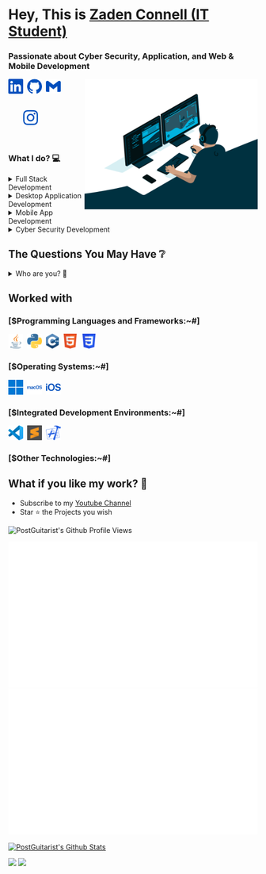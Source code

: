 <h1>Hey, This is <a href="https://liberty.edu/">Zaden Connell (IT Student)</a>
<h3>Passionate about Cyber Security, Application, and Web & Mobile Development</h3>
  
 <img align="right" src="https://github.com/postguitarist/postguitarist/blob/master/logos/code.gif" width="350px">

<a href="https://www.linkedin.com/in/zaden-connell-a46a411ab/"><img src="https://github.com/postguitarist/postguitarist/blob/master/logos/linkedin.svg" width="30" /></a>&nbsp;
<a href="https://github.com/postguitarist"><img src="https://github.com/postguitarist/postguitarist/blob/master/logos/github.svg" width="30" /></a>&nbsp;
<a href="mailto:zaden.connell@gmail.com"><img src="https://github.com/postguitarist/postguitarist/blob/master/logos/gmail.svg" width="30" /></a>&nbsp;
<a href="https://www.instagram.com/zaden_connell"><img style="padding:30px" src="https://github.com/postguitarist/postguitarist/blob/master/logos/instagram.svg" width="30" /></a>

<h3>What I do? 💻</h3>
<details><summary>Full Stack Development</summary>
  <ul>
    <li><a href="https://github.com/PostGuitarist/FitnessBuddy-WebApp">FitnessBuddy - Web App</a></li>
    <li><a href="https://github.com/postguitarist/portfolio">Portfolio</a></li>
  </ul>
 </details>
  <details>
  <summary>Desktop Application Development</summary>
  <ul>
    <li><a href="https://github.com/postguitarist">Placeholder</a></li>
    <li><a href="https://github.com/postguitarist">Placeholder</a></li>
  </ul>
  </details>
  <details><summary>Mobile App Development</summary>
  <ul>
    <li><a href="https://github.com/PostGuitarist/FitnessBuddy-MobileApp">FitnessBuddy - Mobile App</a></li>
    <li><a href="https://github.com/postguitarist">Placeholder</a></li>
  </ul>
</details>
<details><summary>Cyber Security Development</summary>
  <ul>
    <li><a href="https://github.com/postguitarist">Placeholder</a></li>
    <li><a href="https://github.com/postguitarist">Placeholder</a></li>
  </ul>
</details>

<h2>The Questions You May Have ❔</h2>
<details>
  <summary>Who are you? 👨</summary>
  <pre>
  An Information Technolgoy student at Liberty University. Studying Data Networking & Security, and Web and Mobile Programming<br>
  </pre>
</details>
<h2>Worked with</h3>
<h3>[$Programming Languages and Frameworks:~#]</h3>

<img height="30" src="https://github.com/postguitarist/postguitarist/blob/master/logos/java.svg">&nbsp;
<img height="30" src="https://github.com/postguitarist/postguitarist/blob/master/logos/python.svg">&nbsp;
<img height="30" src="https://github.com/postguitarist/postguitarist/blob/master/logos/c++.svg">&nbsp;
<img height="30" src="https://github.com/postguitarist/postguitarist/blob/master/logos/html5.svg">&nbsp;
<img height="30" src="https://github.com/postguitarist/postguitarist/blob/master/logos/css3.svg">&nbsp;
<h3>[$Operating Systems:~#]</h3>

<img height="30" src="https://github.com/postguitarist/postguitarist/blob/master/logos/windows.svg">&nbsp;
<img height="30" src="https://github.com/postguitarist/postguitarist/blob/master/logos/macos.svg">&nbsp;
<img height="30" src="https://github.com/postguitarist/postguitarist/blob/master/logos/ios.svg">&nbsp;
<!-- <img height="30" src="https://github.com/postguitarist/postguitarist/blob/master/logos/ubuntu.svg">&nbsp; -->
<!-- <img height="30" src="https://github.com/postguitarist/postguitarist/blob/master/logos/android.svg">&nbsp; -->
<h3>[$Integrated Development Environments:~#]</h3>

<img height="30" src="https://github.com/postguitarist/postguitarist/blob/master/logos/vscode.svg">&nbsp;
<img height="30" src="https://github.com/postguitarist/postguitarist/blob/master/logos/sublime.svg">&nbsp;
<img height="30" src="https://github.com/postguitarist/postguitarist/blob/master/logos/xcode.svg">&nbsp;
<!-- <img height="30" src="https://github.com/postguitarist/postguitarist/blob/master/logos/androidstudio.svg">&nbsp; -->
<h3>[$Other Technologies:~#]</h3>

<!-- <img height="30" src="https://github.com/postguitarist/postguitarist/blob/master/logos/aws.svg">&nbsp;
<img height="30" src="https://github.com/postguitarist/postguitarist/blob/master/logos/googlecloud.svg">&nbsp;
<img height="30" src="https://github.com/postguitarist/postguitarist/blob/master/logos/azure.svg">&nbsp;
<img height="30" src="https://github.com/postguitarist/postguitarist/blob/master/logos/git.svg">&nbsp; -->

<h2>What if you like my work? 🚀</h2>
<ul>
  <li>Subscribe to my <a href="https://www.youtube.com/">Youtube Channel</a></li>
  <li>Star ⭐  the Projects you wish</li>
</ul>

![PostGuitarist's Github Profile Views](https://komarev.com/ghpvc/?username=postguitarist&color=blue)  


<a href="https://github.com/postguitarist/postguitarist">

![](https://github.com/postguitarist/postguitarist/blob/master/generated/overview.svg)
![](https://github.com/postguitarist/postguitarist/blob/master/generated/languages.svg)

</a>

[![PostGuitarist's Github Stats](https://github-readme-stats.vercel.app/api?username=postguitarist&show_icons=true)](https://github-readme-stats.vercel.app/api?username=postguitarist&show_icons=true)
<br/>

![](https://github-readme-streak-stats.herokuapp.com/?user=postguitarist&hide_border=true)
![](https://activity-graph.herokuapp.com/graph?username=postguitarist&theme=redical)
